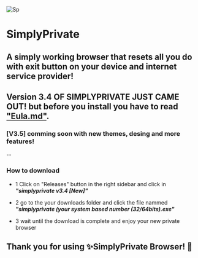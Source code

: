 ![Sp](https://github.com/NotYarazi/SimplyPrivate/assets/124608386/f9cc0008-84a2-432a-aabc-8773346d2784) 
# SimplyPrivate

A simply working browser that resets all you do with exit button on your device and internet service provider!
--
## Version 3.4 OF SIMPLYPRIVATE JUST CAME OUT! but before you install you have to read ["Eula.md"](https://github.com/NotYarazi/SimplyPrivate/blob/all/EULA.md).



 ### [V3.5] comming soon with new themes, desing and more features!

--
### How to download
- 1 Click on "Releases" button in the right sidebar and click in ***"simplyprivate v3.4 [New]"***

- 2 go to the your downloads folder and click the file nammed ***"simplyprivate (your system based number (32/64bits).exe"***

- 3 wait until the download is complete and enjoy your new private browser

**Thank you for using ✨SimplyPrivate Browser! 💛**
--
